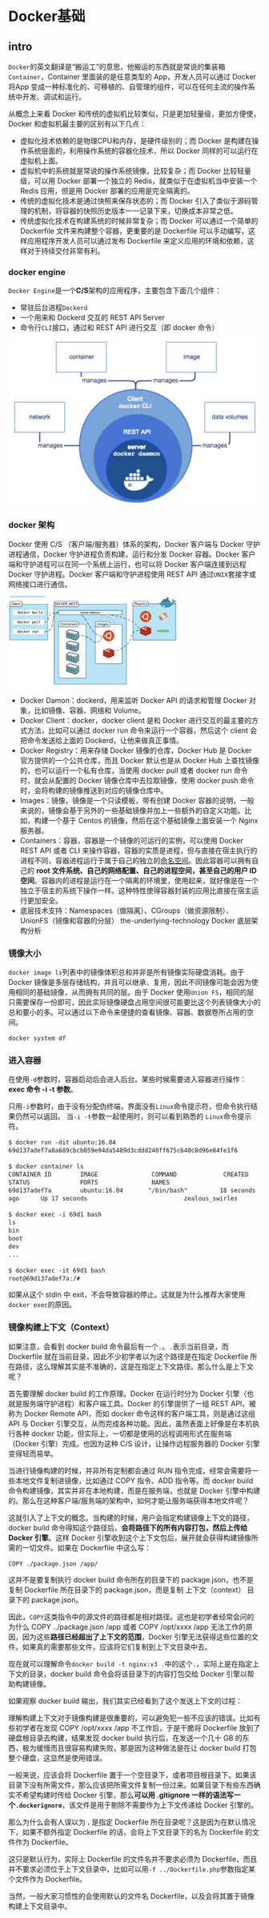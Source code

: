 # Docker基础

## intro

`Docker`的英文翻译是“搬运工”的意思，他搬运的东西就是常说的集装箱`Container`，Container 里面装的是任意类型的 App，开发人员可以通过 Docker 将App 变成一种标准化的、可移植的、自管理的组件，可以在任何主流的操作系统中开发、调试和运行。

从概念上来看 Docker 和传统的虚拟机比较类似，只是更加轻量级，更加方便使，Docker 和虚拟机最主要的区别有以下几点：

- 虚拟化技术依赖的是物理CPU和内存，是硬件级别的；而 Docker 是构建在操作系统层面的，利用操作系统的容器化技术，所以 Docker 同样的可以运行在虚拟机上面。
- 虚拟机中的系统就是常说的操作系统镜像，比较复杂；而 Docker 比较轻量级，可以用 Docker 部署一个独立的 Redis，就类似于在虚拟机当中安装一个 Redis 应用，但是用 Docker 部署的应用是完全隔离的。
- 传统的虚拟化技术是通过快照来保存状态的；而 Docker 引入了类似于源码管理的机制，将容器的快照历史版本一一记录下来，切换成本非常之低。
- 传统虚拟化技术在构建系统的时候非常复杂；而 Docker 可以通过一个简单的 Dockerfile 文件来构建整个容器，更重要的是 Dockerfile 可以手动编写，这样应用程序开发人员可以通过发布 Dockerfile 来定义应用的环境和依赖，这样对于持续交付非常有利。

### docker engine

`Docker Engine`是一个**C/S**架构的应用程序，主要包含下面几个组件：

- 常驻后台进程`Dockerd`
- 一个用来和 Dockerd 交互的 REST API Server
- 命令行`CLI`接口，通过和 REST API 进行交互（即 docker 命令）

<img src="./dockerbase.assets/dockerengine.png" alt="screenshot2024-08-12 09.56.19" style="zoom: 50%;" />

### docker 架构

Docker 使用 C/S （客户端/服务器）体系的架构，Docker 客户端与 Docker 守护进程通信，Docker 守护进程负责构建，运行和分发 Docker 容器。Docker 客户端和守护进程可以在同一个系统上运行，也可以将 Docker 客户端连接到远程 Docker 守护进程。Docker 客户端和守护进程使用 REST API 通过`UNIX`套接字或网络接口进行通信。

<img src="./dockerbase.assets/dockerartch.png" alt="screenshot2024-08-12 10.02.08" style="zoom: 33%;" />

- Docker Damon：dockerd，用来监听 Docker API 的请求和管理 Docker 对象，比如镜像、容器、网络和 Volume。
- Docker Client：docker，docker client 是和 Docker 进行交互的最主要的方式方法，比如可以通过 docker run 命令来运行一个容器，然后这个 client 会把命令发送给上面的 Dockerd，让他来做真正事情。
- Docker Registry：用来存储 Docker 镜像的仓库，Docker Hub 是 Docker 官方提供的一个公共仓库，而且 Docker 默认也是从 Docker Hub 上查找镜像的，也可以运行一个私有仓库，当使用 docker pull 或者 docker run 命令时，就会从配置的 Docker 镜像仓库中去拉取镜像，使用 docker push 命令时，会将构建的镜像推送到对应的镜像仓库中。
- Images：镜像，镜像是一个只读模板，带有创建 Docker 容器的说明，一般来说的，镜像会基于另外的一些基础镜像并加上一些额外的自定义功能。比如，构建一个基于 Centos 的镜像，然后在这个基础镜像上面安装一个 Nginx 服务器。
- Containers：容器，容器是一个镜像的可运行的实例，可以使用 Docker REST API 或者 CLI 来操作容器，容器的实质是进程，但与直接在宿主执行的进程不同，容器进程运行于属于自己的独立的[命名空间](https://en.wikipedia.org/wiki/Linux_namespaces)。因此容器可以拥有自己的 **root 文件系统、自己的网络配置、自己的进程空间，甚至自己的用户 ID 空间**。容器内的进程是运行在一个隔离的环境里，使用起来，就好像是在一个独立于宿主的系统下操作一样。这种特性使得容器封装的应用比直接在宿主运行更加安全。
- 底层技术支持：Namespaces（做隔离）、CGroups（做资源限制）、UnionFS（镜像和容器的分层） the-underlying-technology Docker 底层架构分析



### 镜像大小

`docker image ls`列表中的镜像体积总和并非是所有镜像实际硬盘消耗。由于 Docker 镜像是多层存储结构，并且可以继承、复用，因此不同镜像可能会因为使用相同的基础镜像，从而拥有共同的层。由于 Docker 使用`Union FS`，相同的层只需要保存一份即可，因此实际镜像硬盘占用空间很可能要比这个列表镜像大小的总和要小的多。可以通过以下命令来便捷的查看镜像、容器、数据卷所占用的空间。

```sh
docker system df
```

### 进入容器

在使用`-d`参数时，容器启动后会进入后台。某些时候需要进入容器进行操作：**exec 命令 -i -t 参数**。

只用`-i`参数时，由于没有分配伪终端，界面没有`Linux`命令提示符，但命令执行结果仍然可以返回。 当`-i -t`参数一起使用时，则可以看到熟悉的 `Linux`命令提示符。

```shell
$ docker run -dit ubuntu:16.04
69d137adef7a8a689cbcb059e94da5489d3cddd240ff675c640c8d96e84fe1f6

$ docker container ls
CONTAINER ID        IMAGE               COMMAND             CREATED             STATUS              PORTS               NAMES
69d137adef7a        ubuntu:16.04       "/bin/bash"         18 seconds ago      Up 17 seconds                           zealous_swirles

$ docker exec -i 69d1 bash
ls
bin
boot
dev
...

$ docker exec -it 69d1 bash
root@69d137adef7a:/#
```

如果从这个 stdin 中 exit，不会导致容器的停止。这就是为什么推荐大家使用`docker exec`的原因。

### 镜像构建上下文（Context）

如果注意，会看到 docker build 命令最后有一个`.`。`.`表示当前目录，而 Dockerfile 就在当前目录，因此不少初学者以为这个路径是在指定 Dockerfile 所在路径，这么理解其实是不准确的，这是在指定上下文路径。那么什么是上下文呢？

首先要理解 docker build 的工作原理。Docker 在运行时分为 Docker 引擎（也就是服务端守护进程）和客户端工具。Docker 的引擎提供了一组 REST API，被称为 Docker Remote API，而如 docker 命令这样的客户端工具，则是通过这组 API 与 Docker 引擎交互，从而完成各种功能。因此，虽然表面上好像是在本机执行各种 docker 功能，但实际上，一切都是使用的远程调用形式在服务端（Docker 引擎）完成。也因为这种 C/S 设计，让操作远程服务器的 Docker 引擎变得轻而易举。

当进行镜像构建的时候，并非所有定制都会通过 RUN 指令完成，经常会需要将一些本地文件复制进镜像，比如通过 COPY 指令、ADD 指令等。而 docker build 命令构建镜像，其实并非在本地构建，而是在服务端，也就是 Docker 引擎中构建的。那么在这种客户端/服务端的架构中，如何才能让服务端获得本地文件呢？

这就引入了上下文的概念。当构建的时候，用户会指定构建镜像上下文的路径，docker build 命令得知这个路径后，**会将路径下的所有内容打包，然后上传给 Docker 引擎**。这样 Docker 引擎收到这个上下文包后，展开就会获得构建镜像所需的一切文件。如果在 Dockerfile 中这么写：

```docker
COPY ./package.json /app/
```

这并不是要复制执行 docker build 命令所在的目录下的 package.json，也不是复制 Dockerfile 所在目录下的 package.json，而是复制 上下文（context） 目录下的 package.json。

因此，`COPY`这类指令中的源文件的路径都是相对路径。这也是初学者经常会问的为什么 COPY ../package.json /app 或者 COPY /opt/xxxx /app 无法工作的原因，因为这些**路径已经超出了上下文的范围**，Docker 引擎无法获得这些位置的文件。如果真的需要那些文件，应该将它们复制到上下文目录中去。

现在就可以理解命令`docker build -t nginx:v3 .`中的这个`.`，实际上是在指定上下文的目录，docker build 命令会将该目录下的内容打包交给 Docker 引擎以帮助构建镜像。

如果观察 docker build 输出，我们其实已经看到了这个发送上下文的过程：



理解构建上下文对于镜像构建是很重要的，可以避免犯一些不应该的错误。比如有些初学者在发现 COPY /opt/xxxx /app 不工作后，于是干脆将 Dockerfile 放到了硬盘根目录去构建，结果发现 docker build 执行后，在发送一个几十 GB 的东西，极为缓慢而且很容易构建失败。那是因为这种做法是在让 docker build 打包整个硬盘，这显然是使用错误。

一般来说，应该会将 Dockerfile 置于一个空目录下，或者项目根目录下。如果该目录下没有所需文件，那么应该把所需文件复制一份过来。如果目录下有些东西确实不希望构建时传给 Docker 引擎，那么**可以用 .gitignore 一样的语法写一个`.dockerignore`**，该文件是用于剔除不需要作为上下文传递给 Docker 引擎的。

那么为什么会有人误以为 **.** 是指定 Dockerfile 所在目录呢？这是因为在默认情况下，如果不额外指定 Dockerfile 的话，会将上下文目录下的名为 Dockerfile 的文件作为 Dockerfile。

这只是默认行为，实际上 Dockerfile 的文件名并不要求必须为 Dockerfile，而且并不要求必须位于上下文目录中，比如可以用`-f ../Dockerfile.php`参数指定某个文件作为 Dockerfile。

当然，一般大家习惯性的会使用默认的文件名 Dockerfile，以及会将其置于镜像构建上下文目录中。

